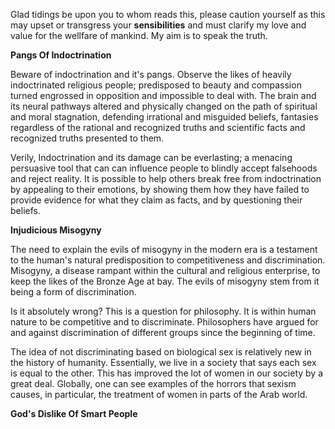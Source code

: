 
Glad tidings be upon you to whom reads this, please caution yourself as this may upset or transgress your **sensibilities** and must clarify my love and value for the wellfare of mankind. My aim is to speak the truth.


**Pangs Of Indoctrination**

Beware of indoctrination and it's pangs. Observe the likes of heavily indoctrinated religious people; predisposed to beauty and compassion turned engrossed in opposition and impossible to deal with. The brain and its neural pathways altered and physically changed on the path of spiritual and moral stagnation, defending irrational and misguided beliefs, fantasies regardless of the rational and recognized truths and scientific facts and recognized truths presented to them.

Verily, Indoctrination and its damage can be everlasting; a menacing persuasive tool that can can influence people to blindly accept falsehoods and reject reality. It is possible to help others break free from indoctrination by appealing to their emotions, by showing them how they have failed to provide evidence for what they claim as facts, and by questioning their beliefs.

**Injudicious Misogyny** 

The need to explain the evils of misogyny in the modern era is a testament to the human's natural predisposition to competitiveness and discrimination. Misogyny, a disease rampant within the cultural and religious enterprise, to keep the likes of the Bronze Age at bay. The evils of misogyny stem from it being a form of discrimination.

Is it absolutely wrong? This is a question for philosophy. It is within human nature to be competitive and to discriminate. Philosophers have argued for and against discrimination of different groups since the beginning of time.

The idea of not discriminating based on biological sex is relatively new in the history of humanity. Essentially, we live in a society that says each sex is equal to the other. This has improved the lot of women in our society by a great deal. Globally, one can see examples of the horrors that sexism causes, in particular, the treatment of women in parts of the Arab world.


**God's Dislike Of Smart People**



